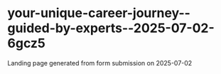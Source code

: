 # your-unique-career-journey--guided-by-experts--2025-07-02-6gcz5
Landing page generated from form submission on 2025-07-02
